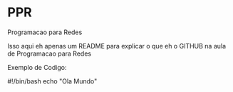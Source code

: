 # PPR
Programacao para Redes

Isso aqui eh apenas um README para explicar o que eh o GITHUB na aula de Programacao para Redes

Exemplo de Codigo:

#!/bin/bash
echo "Ola Mundo"
